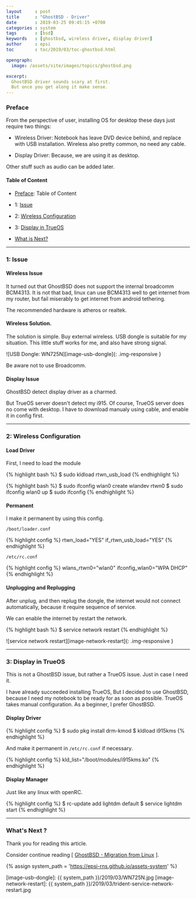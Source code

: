 ```yaml
---
layout     : post
title      : "GhostBSD - Driver"
date       : 2019-03-25 09:45:15 +0700
categories : system
tags       : [bsd]
keywords   : [ghostbsd, wireless driver, display driver]
author     : epsi
toc        : toc/2019/03/toc-ghostbsd.html

opengraph:
  image: /assets/site/images/topics/ghostbsd.png

excerpt:
  GhostBSD driver sounds scary at first.
  But once you get along it make sense.
---
```


<a name="preface"></a>

### Preface

From the perspective of user,
installing OS for desktop these days just require two things:

* Wireless Driver:
  Notebook has leave DVD device behind, and replace with USB installation.
  Wireless also pretty common, no need any cable.

* Display Driver:
  Because, we are using it as desktop.

Other stuff such as audio can be added later.

#### Table of Content

* [Preface](#preface): Table of Content

* 1: [Issue](#issue)

* 2: [Wireless Configuration](#wireless)

* 3: [Display in TrueOS](#display)

* [What is Next?](#whats-next)

-- -- --

<a name="issue"></a>

### 1: Issue

#### Wireless Issue

It turned out that GhostBSD does not support the internal broadcomm BCM4313.
It is not that bad, linux can use BCM4313 well to get internet from my router,
but fail miserably to get internet from android tethering.

The recommended hardware is atheros or realtek.

#### Wireless Solution.

The solution is simple.
Buy external wireless.
USB dongle is suitable for my situation.
This little stuff works for me, and also have strong signal.

![USB Dongle: WN725N][image-usb-dongle]{: .img-responsive }

Be aware not to use Broadcomm.

#### Display Issue

GhostBSD detect display driver as a charmed.

But TrueOS server doesn't detect my i915.
Of course, TrueOS server does no come with desktop.
I have to download manualy using cable,
and enable it in config first.

-- -- --

<a name="wireless"></a>

### 2: Wireless Configuration

#### Load Driver

First, I need to load the module

{% highlight bash %}
$ sudo kldload rtwn_usb_load
{% endhighlight %}

{% highlight bash %}
$ sudo ifconfig wlan0 create wlandev rtwn0
$ sudo ifconfig wlan0 up
$ sudo ifconfig
{% endhighlight %}

#### Permanent

I make it permanent by using this config.

`/boot/loader.conf`

{% highlight config %}
rtwn_load="YES"
if_rtwn_usb_load="YES"
{% endhighlight %}

`/etc/rc.conf`

{% highlight config %}
wlans_rtwn0="wlan0"
ifconfig_wlan0="WPA DHCP"
{% endhighlight %}

#### Unplugging and Replugging

After unplug, and then replug the dongle,
the internet would not connect automatically,
because it require sequence of service.

We can enable the internet by restart the network.

{% highlight bash %}
$ service network restart
{% endhighlight %}

![service network restart][image-network-restart]{: .img-responsive }

-- -- --

<a name="display"></a>

### 3: Display in TrueOS

This is not a GhostBSD issue,
but rather a TrueOS issue.
Just in case I need it.

I have already succeeded installing TrueOS,
But I decided to use GhostBSD,
because I need my notebook to be ready for as soon as possible.
TrueOS takes manual configuration.
As a beginner, I prefer GhostBSD.

#### Display Driver

{% highlight config %}
$ sudo pkg install drm-kmod
$ kldload i915kms
{% endhighlight %}

And make it permanent in `/etc/rc.conf` if necessary.

{% highlight config %}
kld_list="/boot/modules/i915kms.ko"
{% endhighlight %}

#### Display Manager

Just like any linux with openRC.

{% highlight config %}
$ rc-update add lightdm default
$ service lightdm start
{% endhighlight %}

-- -- --

<a name="whats-next"></a>

### What's Next ?

Thank you for reading this article.

Consider continue reading [ [GhostBSD - Migration from Linux][local-part-config] ].

[//]: <> ( -- -- -- links below -- -- -- )

{% assign system_path = 'https://epsi-rns.github.io/assets-system' %}

[local-part-config]:       /system/2019/03/30/ghostbsd-migration.html

[image-usb-dongle]:         {{ system_path }}/2019/03/WN725N.jpg
[image-network-restart]:    {{ system_path }}/2019/03/trident-service-network-restart.jpg
